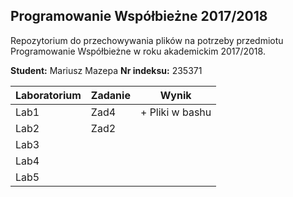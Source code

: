 ## Programowanie Współbieżne 2017/2018

Repozytorium do przechowywania plików na potrzeby przedmiotu Programowanie Współbieżne w roku akademickim 2017/2018.

**Student:** Mariusz Mazepa
**Nr indeksu:** 235371

| Laboratorium | Zadanie | Wynik           |
|--------------|---------|-----------------|
| Lab1         | Zad4    | + Pliki w bashu |
| Lab2         | Zad2    |                 |
| Lab3         |         |                 |
| Lab4         |         |                 |
| Lab5         |         |                 |